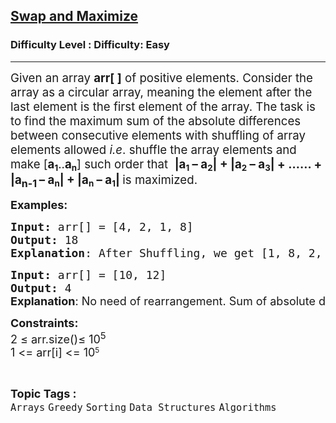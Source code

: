<h2><a href="https://www.geeksforgeeks.org/problems/swap-and-maximize5859/1?page=1&difficulty=Easy,Medium&status=unsolved,attempted&sprint=94ade6723438d94ecf0c00c3937dad55&sortBy=accuracy">Swap and Maximize</a></h2><h3>Difficulty Level : Difficulty: Easy</h3><hr><div class="problems_problem_content__Xm_eO"><p><span style="font-size: 14pt;">Given an array <strong>arr[ ]</strong> of positive elements. Consider the array as a circular array, meaning the element after the last element is the first element of the array. The task is to find the maximum sum of the absolute differences between consecutive elements with shuffling of array elements allowed <em>i.e</em>. shuffle the array elements and make [</span><span style="font-size: 14pt;"><strong>a<span style="font-size: 12pt;"><sub>1</sub></span></strong></span><span style="font-size: 14pt;">..</span><span style="font-size: 14pt;"><strong>a<span style="font-size: 12pt;"><sub>n</sub></span></strong></span><span style="font-size: 14pt;">] such order that&nbsp; <strong>|a<span style="font-size: 12pt;"><sub>1</sub></span>&nbsp;– a<span style="font-size: 12pt;"><sub>2</sub></span>| + |a<span style="font-size: 12pt;"><sub>2</sub></span>&nbsp;– a<span style="font-size: 12pt;"><sub>3</sub></span>| + …… + |a<sub><span style="font-size: 12pt;">n-1</span>&nbsp;</sub>–&nbsp;a<span style="font-size: 12pt;"><sub>n</sub></span>| + |a<span style="font-size: 12pt;"><sub>n</sub></span>&nbsp;– a<span style="font-size: 12pt;"><sub>1</sub></span>| </strong>is maximized.</span></p>
<p><span style="font-size: 18px;"><strong>Examples:</strong></span></p>
<pre><span style="font-size: 18px;"><strong>Input: </strong>arr[] = [4, 2, 1, 8]
<strong>Output:</strong> 18
<strong>Explanation</strong>: After Shuffling, we get [1, 8, 2, 4]. Sum of absolute difference between consecutive elements after rearrangement = |1 - 8| + |8 - 2| + |2 - 4| + |4 - 1| = 7 + 6 + 2 + 3 = 18.</span></pre>
<pre><span style="font-size: 18px;"><strong>Input: </strong>arr[] = [10, 12]
<strong>Output: </strong>4<br></span><strong style="font-size: 18px; font-family: -apple-system, BlinkMacSystemFont, 'Segoe UI', Roboto, Oxygen, Ubuntu, Cantarell, 'Open Sans', 'Helvetica Neue', sans-serif;">Explanation</strong><span style="font-size: 18px; font-family: -apple-system, BlinkMacSystemFont, 'Segoe UI', Roboto, Oxygen, Ubuntu, Cantarell, 'Open Sans', 'Helvetica Neue', sans-serif;">: No need of rearrangement. Sum of absolute difference between consecutive elements = |10 - 12| + |12 - 10| = 2 + 2 = 4.</span></pre>
<p><span style="font-size: 18px;"><strong>Constraints:</strong><br>2 ≤ arr.size()≤ 10<sup>5<br></sup></span><span style="font-size: 18px;">1 &lt;= arr[i] &lt;= 10</span><sup>5</sup></p></div><br><p><span style=font-size:18px><strong>Topic Tags : </strong><br><code>Arrays</code>&nbsp;<code>Greedy</code>&nbsp;<code>Sorting</code>&nbsp;<code>Data Structures</code>&nbsp;<code>Algorithms</code>&nbsp;